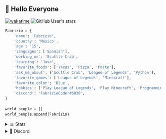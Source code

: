 ## 💠 Hello Everyone

[![wakatime](https://wakatime.com/badge/user/fb5a1b44-cf05-44dd-9651-e6216924c822.svg)](https://wakatime.com/@fb5a1b44-cf05-44dd-9651-e6216924c822)
![GitHub User's stars](https://img.shields.io/github/stars/FabrizioCoder?label=user%20stars)

```python
Fabrizio = {
    'name': 'Fabrizio',
    'country': 'México',
    'age': '15',
    'languages': ['Spanish'],
    'working_on': 'Scuttle Crab',
    'learning': 'Java',
    'favorite_foods': ['Tacos', 'Pizza', 'Paste'],
    'ask_me_about': ['Scuttle Crab', 'League of Legends', 'Python'],
    'favorite_games': ['League of Legends', 'Minecraft'],
    'favorite_color': 'Blue',
    'hobbies': ['Play League of Legends', 'Play Minecraft', 'Programming'],
    'discord': 'FabrizioCoder#6030',
}

world_people = []
world_people.append(Fabrizio)
```


<details>
<summary>📊 Stats</summary>
<br>

[![](https://raw.githubusercontent.com/FabrizioCoder/FabrizioCoder/master/profile-summary-card-output/nord_dark/0-profile-details.svg)](https://github.com/vn7n24fzkq/github-profile-summary-cards)
[![](https://raw.githubusercontent.com/FabrizioCoder/FabrizioCoder/master/profile-summary-card-output/nord_dark/1-repos-per-language.svg)](https://github.com/vn7n24fzkq/github-profile-summary-cards) [![](https://raw.githubusercontent.com/FabrizioCoder/FabrizioCoder/master/profile-summary-card-output/nord_dark/2-most-commit-language.svg)](https://github.com/vn7n24fzkq/github-profile-summary-cards)
[![](https://raw.githubusercontent.com/FabrizioCoder/FabrizioCoder/master/profile-summary-card-output/nord_dark/3-stats.svg)](https://github.com/vn7n24fzkq/github-profile-summary-cards) [![](https://raw.githubusercontent.com/FabrizioCoder/FabrizioCoder/master/profile-summary-card-output/nord_dark/4-productive-time.svg)](https://github.com/vn7n24fzkq/github-profile-summary-cards)
  
<a href="https://wakatime.com/@FabrizioCoder" target="_blank">
	<img src="https://github-readme-stats.vercel.app/api/wakatime?username=FabrizioCoder&border_radius=5px&theme=dark&bg_color=1f1f1f&border_color=1f1f1f&icon_color=58a6ff&show_icons=true&custom_title=Weekly%20Stats&langs_count=3">
</a>

<!--START_SECTION:waka-->

```text
TypeScript   41 mins         █████████████████████▒░░░   84.88 %
JSON         6 mins          ███▒░░░░░░░░░░░░░░░░░░░░░   13.29 %
JavaScript   0 secs          ▒░░░░░░░░░░░░░░░░░░░░░░░░   01.76 %
Bash         0 secs          ░░░░░░░░░░░░░░░░░░░░░░░░░   00.07 %
```

<!--END_SECTION:waka--> 
    
</details>


<details>
<summary>🔰 Discord</summary>
<br>

[![Discord Presence](https://lanyard.cnrad.dev/api/221399196480045056)](https://discord.com/users/221399196480045056)
</details>
